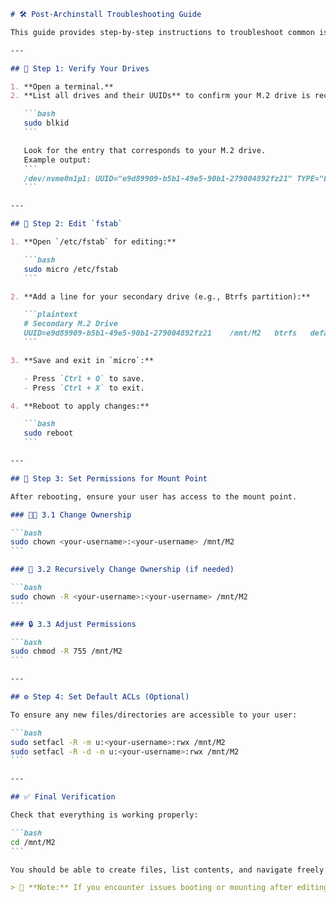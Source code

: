 ````markdown
# 🛠️ Post-Archinstall Troubleshooting Guide

This guide provides step-by-step instructions to troubleshoot common issues encountered after installing Arch Linux, especially around drive mounting and permissions.

---

## 🧭 Step 1: Verify Your Drives

1. **Open a terminal.**
2. **List all drives and their UUIDs** to confirm your M.2 drive is recognized:

   ```bash
   sudo blkid
   ```

   Look for the entry that corresponds to your M.2 drive.
   Example output:
   ```
   /dev/nvme0n1p1: UUID="e9d89909-b5b1-49e5-90b1-279004892fz21" TYPE="btrfs"
   ```

---

## 📝 Step 2: Edit `fstab`

1. **Open `/etc/fstab` for editing:**

   ```bash
   sudo micro /etc/fstab
   ```

2. **Add a line for your secondary drive (e.g., Btrfs partition):**

   ```plaintext
   # Secondary M.2 Drive
   UUID=e9d89909-b5b1-49e5-90b1-279004892fz21    /mnt/M2   btrfs   defaults   0   2
   ```

3. **Save and exit in `micro`:**

   - Press `Ctrl + O` to save.
   - Press `Ctrl + X` to exit.

4. **Reboot to apply changes:**

   ```bash
   sudo reboot
   ```

---

## 🔐 Step 3: Set Permissions for Mount Point

After rebooting, ensure your user has access to the mount point.

### 🧑‍💻 3.1 Change Ownership

```bash
sudo chown <your-username>:<your-username> /mnt/M2
```

### 🔁 3.2 Recursively Change Ownership (if needed)

```bash
sudo chown -R <your-username>:<your-username> /mnt/M2
```

### 🔒 3.3 Adjust Permissions

```bash
sudo chmod -R 755 /mnt/M2
```

---

## ⚙️ Step 4: Set Default ACLs (Optional)

To ensure any new files/directories are accessible to your user:

```bash
sudo setfacl -R -m u:<your-username>:rwx /mnt/M2
sudo setfacl -R -d -m u:<your-username>:rwx /mnt/M2
```

---

## ✅ Final Verification

Check that everything is working properly:

```bash
cd /mnt/M2
```

You should be able to create files, list contents, and navigate freely.

> 📝 **Note:** If you encounter issues booting or mounting after editing `fstab`, boot into a live ISO to revert changes or troubleshoot.
````
